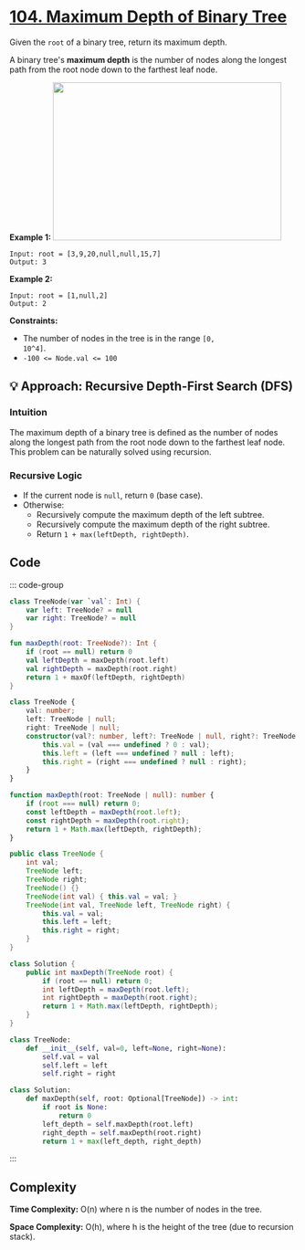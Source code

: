 # [104. Maximum Depth of Binary Tree](https://leetcode.com/problems/maximum-depth-of-binary-tree/description/?envType=study-plan-v2&envId=top-interview-150)<Badge type="warning" text="Easy" />

Given the <code>root</code> of a binary tree, return its maximum depth.

A binary tree's **maximum depth** is the number of nodes along the longest path from the root node down to the farthest leaf node.

**Example 1:** 
<img alt="" src="https://assets.leetcode.com/uploads/2020/11/26/tmp-tree.jpg" style="width: 400px; height: 277px;">

```
Input: root = [3,9,20,null,null,15,7]
Output: 3
```

**Example 2:** 

```
Input: root = [1,null,2]
Output: 2
```

**Constraints:** 

- The number of nodes in the tree is in the range <code>[0, 10^4]</code>.
- <code>-100 <= Node.val <= 100</code>

## 💡 Approach: Recursive Depth-First Search (DFS)

### Intuition

The maximum depth of a binary tree is defined as the number of nodes along the longest path from the root node down to the farthest leaf node. This problem can be naturally solved using recursion.

### Recursive Logic

- If the current node is `null`, return `0` (base case).
- Otherwise:
  - Recursively compute the maximum depth of the left subtree.
  - Recursively compute the maximum depth of the right subtree.
  - Return `1 + max(leftDepth, rightDepth)`.

## Code

::: code-group

```kotlin [Kotlin]
class TreeNode(var `val`: Int) {
    var left: TreeNode? = null
    var right: TreeNode? = null
}

fun maxDepth(root: TreeNode?): Int {
    if (root == null) return 0
    val leftDepth = maxDepth(root.left)
    val rightDepth = maxDepth(root.right)
    return 1 + maxOf(leftDepth, rightDepth)
}
```

```typescript [TypeScript]
class TreeNode {
    val: number;
    left: TreeNode | null;
    right: TreeNode | null;
    constructor(val?: number, left?: TreeNode | null, right?: TreeNode | null) {
        this.val = (val === undefined ? 0 : val);
        this.left = (left === undefined ? null : left);
        this.right = (right === undefined ? null : right);
    }
}

function maxDepth(root: TreeNode | null): number {
    if (root === null) return 0;
    const leftDepth = maxDepth(root.left);
    const rightDepth = maxDepth(root.right);
    return 1 + Math.max(leftDepth, rightDepth);
}
```

```java [Java]
public class TreeNode {
    int val;
    TreeNode left;
    TreeNode right;
    TreeNode() {}
    TreeNode(int val) { this.val = val; }
    TreeNode(int val, TreeNode left, TreeNode right) {
        this.val = val;
        this.left = left;
        this.right = right;
    }
}

class Solution {
    public int maxDepth(TreeNode root) {
        if (root == null) return 0;
        int leftDepth = maxDepth(root.left);
        int rightDepth = maxDepth(root.right);
        return 1 + Math.max(leftDepth, rightDepth);
    }
}
```

```python [Python]
class TreeNode:
    def __init__(self, val=0, left=None, right=None):
        self.val = val
        self.left = left
        self.right = right

class Solution:
    def maxDepth(self, root: Optional[TreeNode]) -> int:
        if root is None:
            return 0
        left_depth = self.maxDepth(root.left)
        right_depth = self.maxDepth(root.right)
        return 1 + max(left_depth, right_depth)
```

:::

## Complexity

**Time Complexity:** O(n) where n is the number of nodes in the tree.

**Space Complexity:** O(h), where h is the height of the tree (due to recursion stack).